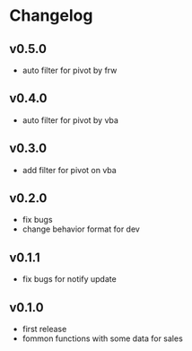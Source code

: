 # Changelog

## v0.5.0

* auto filter for pivot by frw

## v0.4.0

* auto filter for pivot by vba

## v0.3.0

* add filter for pivot on vba

## v0.2.0

* fix bugs
* change behavior format for dev

## v0.1.1

* fix bugs for notify update

## v0.1.0

* first release
* fommon functions with some data for sales
